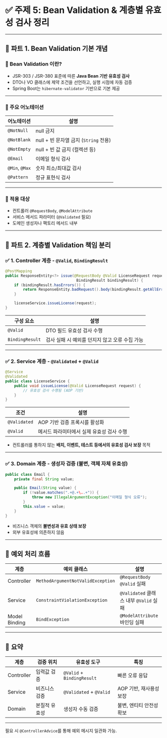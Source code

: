# ✅ 주제 5: Bean Validation & 계층별 유효성 검사 정리

---

## 🧩 파트 1. Bean Validation 기본 개념

### 📌 Bean Validation 이란?

- JSR-303 / JSR-380 표준에 따른 **Java Bean 기반 유효성 검사**
- DTO나 VO 클래스에 제약 조건을 선언하고, 실행 시점에 자동 검증
- Spring Boot는 `hibernate-validator` 기반으로 기본 제공

---

### 📌 주요 어노테이션

| 어노테이션 | 설명 |
|------------|------|
| `@NotNull` | null 금지 |
| `@NotBlank` | null + 빈 문자열 금지 (`String` 전용) |
| `@NotEmpty` | null + 빈 값 금지 (컬렉션 등) |
| `@Email` | 이메일 형식 검사 |
| `@Min`, `@Max` | 숫자 최소/최대값 검사 |
| `@Pattern` | 정규 표현식 검사 |

---

### 📌 적용 대상

- 컨트롤러 `@RequestBody`, `@ModelAttribute`
- 서비스 메서드 파라미터 (`@Validated` 필요)
- 도메인 생성자나 팩토리 메서드 내부

---

## 🧩 파트 2. 계층별 Validation 책임 분리

### ✅ 1. Controller 계층 - `@Valid`, `BindingResult`

```java
@PostMapping
public ResponseEntity<?> issue(@RequestBody @Valid LicenseRequest request,
                                BindingResult bindingResult) {
    if (bindingResult.hasErrors()) {
        return ResponseEntity.badRequest().body(bindingResult.getAllErrors());
    }

    licenseService.issueLicense(request);
}
```

| 구성 요소 | 설명 |
|-----------|------|
| `@Valid` | DTO 필드 유효성 검사 수행 |
| `BindingResult` | 검사 실패 시 예외를 던지지 않고 오류 수집 가능 |

---

### ✅ 2. Service 계층 - `@Validated` + `@Valid`

```java
@Service
@Validated
public class LicenseService {
    public void issueLicense(@Valid LicenseRequest request) {
        // 유효성 검사 수행됨 (AOP 기반)
    }
}
```

| 조건 | 설명 |
|------|------|
| `@Validated` | AOP 기반 검증 프록시를 활성화 |
| `@Valid` | 메서드 파라미터에서 실제 유효성 검사 수행 |

- 컨트롤러를 통하지 않는 **배치, 이벤트, 테스트 등에서의 유효성 검사 보장** 목적

---

### ✅ 3. Domain 계층 - 생성자 검증 (불변, 객체 자체 유효성)

```java
public class Email {
    private final String value;

    public Email(String value) {
        if (!value.matches(".+@.+\..+")) {
            throw new IllegalArgumentException("이메일 형식 오류");
        }
        this.value = value;
    }
}
```

- 비즈니스 객체의 **불변성과 유효 상태 보장**
- 외부 유효성에 의존하지 않음

---

## 🧠 예외 처리 흐름

| 계층 | 예외 클래스 | 설명 |
|------|-------------|------|
| Controller | `MethodArgumentNotValidException` | `@RequestBody @Valid` 실패 |
| Service | `ConstraintViolationException` | `@Validated` 클래스 내부 `@Valid` 실패 |
| Model Binding | `BindException` | `@ModelAttribute` 바인딩 실패 |

---

## 🎯 요약

| 계층 | 검증 위치 | 유효성 도구 | 특징 |
|------|------------|-------------|------|
| Controller | 입력값 검증 | `@Valid` + `BindingResult` | 빠른 오류 응답 |
| Service | 비즈니스 검증 | `@Validated` + `@Valid` | AOP 기반, 재사용성 보장 |
| Domain | 본질적 유효성 | 생성자 수동 검증 | 불변, 엔티티 안전성 확보 |

---

필요 시 `@ControllerAdvice`를 통해 예외 메시지 일관화 가능.
